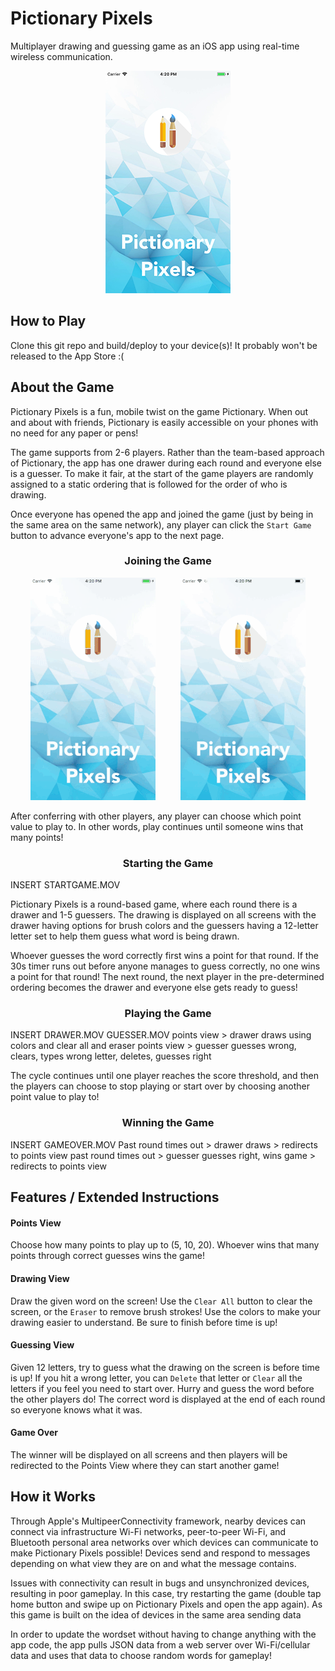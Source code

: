 # Pictionary Pixels
Multiplayer drawing and guessing game as an iOS app using real-time wireless communication.

<p align="center">
  <img src="https://github.com/TrinaKat/Pictionary-Pixels/blob/testREADME/Pictionary-Media/launchscreen.png">
</p>

## How to Play
Clone this git repo and build/deploy to your device(s)! It probably won't be released to the App Store :(

## About the Game
Pictionary Pixels is a fun, mobile twist on the game Pictionary. When out and about with friends, Pictionary is easily accessible on your phones with no need for any paper or pens! 

The game supports from 2-6 players. Rather than the team-based approach of Pictionary, the app has one drawer during each round and everyone else is a guesser. To make it fair, at the start of the game players are randomly assigned to a static ordering that is followed for the order of who is drawing. 

Once everyone has opened the app and joined the game (just by being in the same area on the same network), any player can click the `Start Game` button to advance everyone's app to the next page.

<h3 align="center"><strong>Joining the Game</strong></h3>

<p align="center">
  <img src="https://github.com/TrinaKat/Pictionary-Pixels/blob/testREADME/Pictionary-Media/joinGame.gif">
  &nbsp&nbsp&nbsp&nbsp&nbsp&nbsp&nbsp&nbsp
  <img src="https://github.com/TrinaKat/Pictionary-Pixels/blob/testREADME/Pictionary-Media/joinGame2.gif">
</p>

After conferring with other players, any player can choose which point value to play to. In other words, play continues until someone wins that many points! 

<h3 align="center"><strong>Starting the Game</strong></h3>
INSERT STARTGAME.MOV

Pictionary Pixels is a round-based game, where each round there is a drawer and 1-5 guessers. The drawing is displayed on all screens with the drawer having options for brush colors and the guessers having a 12-letter letter set to help them guess what word is being drawn.

Whoever guesses the word correctly first wins a point for that round. If the 30s timer runs out before anyone manages to guess correctly, no one wins a point for that round! The next round, the next player in the pre-determined ordering becomes the drawer and everyone else gets ready to guess! 

<h3 align="center"><strong>Playing the Game</strong></h3>
INSERT DRAWER.MOV GUESSER.MOV
points view > drawer draws using colors and clear all and eraser
points view > guesser guesses wrong, clears, types wrong letter, deletes, guesses right

The cycle continues until one player reaches the score threshold, and then the players can choose to stop playing or start over by choosing another point value to play to!

<h3 align="center"><strong>Winning the Game</strong></h3>
INSERT GAMEOVER.MOV
Past round times out > drawer draws > redirects to points view
past round times out > guesser guesses right, wins game > redirects to points view

## Features / Extended Instructions
#### Points View
Choose how many points to play up to (5, 10, 20). Whoever wins that many points through correct guesses wins the game!

#### Drawing View
Draw the given word on the screen! Use the `Clear All` button to clear the screen, or the `Eraser` to remove brush strokes! Use the colors to make your drawing easier to understand. Be sure to finish before time is up!

#### Guessing View
Given 12 letters, try to guess what the drawing on the screen is before time is up! If you hit a wrong letter, you can `Delete` that letter or `Clear` all the letters if you feel you need to start over. Hurry and guess the word before the other players do! The correct word is displayed at the end of each round so everyone knows what it was.

#### Game Over
The winner will be displayed on all screens and then players will be redirected to the Points View where they can start another game!

## How it Works 
Through Apple's MultipeerConnectivity framework, nearby devices can connect via infrastructure Wi-Fi networks, peer-to-peer Wi-Fi, and Bluetooth personal area networks over which devices can communicate to make Pictionary Pixels possible! Devices send and respond to messages depending on what view they are on and what the message contains. 

Issues with connectivity can result in bugs and unsynchronized devices, resulting in poor gameplay. In this case, try restarting the game (double tap home button and swipe up on Pictionary Pixels and open the app again). As this game is built on the idea of devices in the same area sending data 

In order to update the wordset without having to change anything with the app code, the app pulls JSON data from a web server over Wi-Fi/cellular data and uses that data to choose random words for gameplay!
